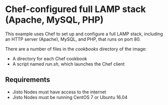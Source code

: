 # Chef-configured full LAMP stack (Apache, MySQL, PHP)

This example uses Chef to set up and configure a full LAMP stack, including an HTTP server (Apache), MySQL, and PHP, that runs on port 80.

There are a number of files in the *cookbooks* directory of the image:
* A directory for each Chef cookbook
* A script named *run.sh*, which launches the Chef client

## Requirements

* Jisto Nodes must have access to the internet
* Jisto Nodes must be running CentOS 7 or Ubuntu 16.04
